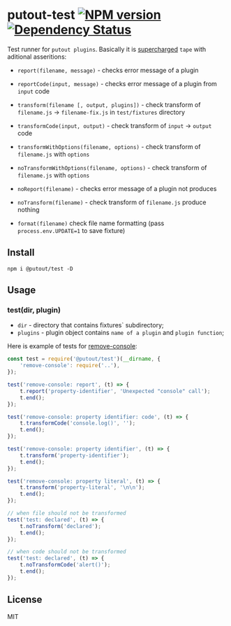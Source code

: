 # putout-test [![NPM version][NPMIMGURL]][NPMURL] [![Dependency Status][DependencyStatusIMGURL]][DependencyStatusURL]

[NPMIMGURL]:                https://img.shields.io/npm/v/@putout/test.svg?style=flat&longCache=true
[NPMURL]:                   https://npmjs.org/package/@putout/test"npm"

[DependencyStatusURL]:      https://david-dm.org/coderaiser/putout?path=packages/test-runner
[DependencyStatusIMGURL]:   https://david-dm.org/coderaiser/putout.svg?path=packages/test-runner

Test runner for `putout plugins`. Basically it is [supercharged](https://github.com/coderaiser/supertape) `tape` with aditional asseritions:

- `report(filename, message)` - checks error message of a plugin
- `reportCode(input, message)` - checks error message of a plugin from `input` code
- `transform(filename [, output, plugins])` - check transform of `filename.js` -> `filename-fix.js` in `test/fixtures` directory
- `transformCode(input, output)` - check transform of `input` -> `output` code

- `transformWithOptions(filename, options)` - check transform of `filename.js` with `options`
- `noTransformWithOptions(filename, options)` - check transform of `filename.js` with `options`

- `noReport(filename)` - checks error message of a plugin not produces
- `noTransform(filename)` - check transform of `filename.js` produce nothing

- `format(filename)` check file name formatting (pass `process.env.UPDATE=1` to save fixture)

## Install

```
npm i @putout/test -D
```

## Usage

### test(dir, plugin)
- `dir` - directory that contains fixtures` subdirectory;
- `plugins` - plugin object contains `name of a plugin` and `plugin function`;

Here is example of tests for [remove-console](https://github.com/coderaiser/putout/tree/master/packages/plugin-remove-console):

```js
const test = require('@putout/test')(__dirname, {
    'remove-console': require('..'),
});

test('remove-console: report', (t) => {
    t.report('property-identifier', 'Unexpected "console" call');
    t.end();
});

test('remove-console: property identifier: code', (t) => {
    t.transformCode('console.log()', '');
    t.end();
});

test('remove-console: property identifier', (t) => {
    t.transform('property-identifier');
    t.end();
});

test('remove-console: property literal', (t) => {
    t.transform('property-literal', '\n\n');
    t.end();
});

// when file should not be transformed
test('test: declared', (t) => {
    t.noTransform('declared');
    t.end();
});

// when code should not be transformed
test('test: declared', (t) => {
    t.noTransformCode('alert()');
    t.end();
});
```

## License

MIT

